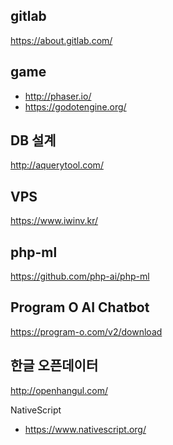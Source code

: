 gitlab
-
https://about.gitlab.com/

game
-
- http://phaser.io/
- https://godotengine.org/

DB 설계
-
http://aquerytool.com/

VPS
-
https://www.iwinv.kr/

php-ml
-
https://github.com/php-ai/php-ml

Program O AI Chatbot
-
https://program-o.com/v2/download

한글 오픈데이터
-
http://openhangul.com/

NativeScript 
- https://www.nativescript.org/